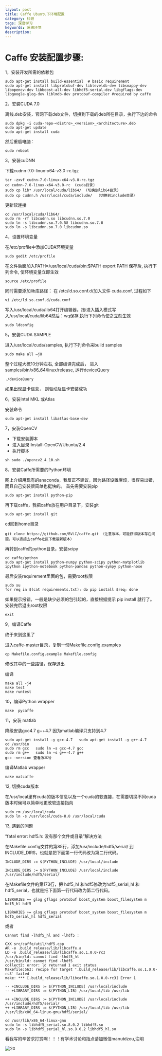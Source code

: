 ```yaml
---
layout: post
title: Caffe Ubuntu下环境配置
category: 科研
tags: 深度学习
keywords: 系统环境
description: 
---
```


# Caffe 安装配置步骤:

1，安装开发所需的依赖包

```Shell
sudo apt-get install build-essential  # basic requirement
sudo apt-get install libprotobuf-dev libleveldb-dev libsnappy-dev libopencv-dev libboost-all-dev libhdf5-serial-dev libgflags-dev libgoogle-glog-dev liblmdb-dev protobuf-compiler #required by caffe
```

2，安装CUDA 7.0

离线.deb安装，官网下载deb文件，切换到下载的deb所在目录，执行下边的命令

```Shell
sudo dpkg -i cuda-repo-<distro>_<version>_<architecture>.deb
sudo apt-get update 
sudo apt-get install cuda
```

然后重启电脑：

```Shell
sudo reboot
```

3，安装cuDNN

下载cudnn-7.0-linux-x64-v3.0-rc.tgz

```shell
tar -zxvf cudnn-7.0-linux-x64-v3.0-rc.tgz
cd cudnn-7.0-linux-x64-v3.0-rc  (cuda目录)
sudo cp lib* /usr/local/cuda/lib64/  (切换到lib64目录)
sudo cp cudnn.h /usr/local/cuda/include/  （切换到include目录）
```

更新软连接

```Shell
cd /usr/local/cuda/lib64/
sudo rm -rf libcudnn.so libcudnn.so.7.0
sudo ln -s libcudnn.so.7.0.58 libcudnn.so.7.0
sudo ln -s libcudnn.so.7.0 libcudnn.so
```

4，设置环境变量

在/etc/profile中添加CUDA环境变量

```Shell
sudo gedit /etc/profile
```

在文件后面加入PATH=/usr/local/cuda/bin:$PATH export PATH 保存后, 执行下列命令, 使环境变量立即生效

```Shell
source /etc/profile
```

同时需要添加lib库路径： 在 /etc/ld.so.conf.d/加入文件 cuda.conf, 过程如下

```Shell
vi /etc/ld.so.conf.d/cuda.conf
```

写入/usr/local/cuda/lib64打开编辑器，按i进入插入模式写入/usr/local/cuda/lib64然后：wq保存,执行下列命令使之立刻生效

```Shell
sudo ldconfig
```

5，安装CUDA SAMPLE

进入/usr/local/cuda/samples, 执行下列命令来build samples

```Shell
sudo make all –j8
```

整个过程大概10分钟左右, 全部编译完成后， 进入 samples/bin/x86_64/linux/release, 运行deviceQuery

```Shell
./deviceQuery
```

如果出现显卡信息， 则驱动及显卡安装成功

6，安装Intel MKL 或Atlas

安装命令

```Shell
sudo apt-get install libatlas-base-dev
```

7，安装OpenCV

- 下载安装脚本
- 进入目录 Install-OpenCV/Ubuntu/2.4
- 执行脚本

```Shell
sh sudo ./opencv2_4_10.sh
```

8，安装Caffe所需要的Python环境

网上介绍用现有的anaconda，我反正不建议，因为路径设置麻烦，很容易出错，而且自己安装很简单也挺快的。
首先需要安装pip

```Shell
sudo apt-get install python-pip
```

再下载caffe，我把caffe放在用户目录下，安装git

```Shell
sudo apt-get install git
```

cd回到home目录

```Shell
git clone https://github.com/BVLC/caffe.git （注意版本，可能获得版本存在问题，可以直接去caffe社区下载最新版本）
```

再转到caffe的python目录，安装scipy

```Shell
cd caffe/python
sudo apt-get install python-numpy python-scipy python-matplotlib ipython ipython-notebook python-pandas python-sympy python-nose
```

最后安装requirement里面的包，需要root权限

```Shell
sudo su
for req in $(cat requirements.txt); do pip install $req; done
```

如果提示报错，一般是缺少必须的包引起的，直接根据提示 pip install <package-name>就行了。
安装完后退出root权限

```Shell
exit 
```

9，编译Caffe

终于来到这里了

进入caffe-master目录，复制一份Makefile.config.examples

```Shell
cp Makefile.config.example Makefile.config
```

修改其中的一些路径，保存退出

编译

```Shell
make all -j4
make test
make runtest
```

10，编译Python wrapper

```Shell
make  pycaffe
```

11，安装 matlab

降级安装gcc4.7  g++4.7 因为matlab编译只支持到4.7

```Shell
sudo apt-get install –y gcc-4.7   sudo apt-get install –y g++-4.7
cd /usr/bin
sudo rm gcc   sudo ln –s gcc-4.7 gcc
sudo rm g++   sudo ln –s g++-4.7 g++
gcc –version 查看版本号
```

编译Matlab wrapper

```Shell
make matcaffe 
```

12, 切换cuda版本

在/usr/local里有cuda的版本信息以及一个cuda的软连接，在需要切换不同cuda版本时候可以简单地更改软连接指向

```
sudo rm /usr/local/cuda 
sudo ln -s /usr/local/cuda-8.0 /usr/local/cuda
```

13, 遇到的问题

“fatal error: hdf5.h: 没有那个文件或目录”解决方法

在Makefile.config文件的第85行，添加/usr/include/hdf5/serial/ 到 INCLUDE_DIRS，也就是把下面第一行代码改为第二行代码。

```
INCLUDE_DIRS := $(PYTHON_INCLUDE) /usr/local/include

INCLUDE_DIRS := $(PYTHON_INCLUDE) /usr/local/include /usr/include/hdf5/serial/
```

在Makefile文件的第173行，把 hdf5_hl 和hdf5修改为hdf5_serial_hl 和 hdf5_serial，也就是把下面第一行代码改为第二行代码。

```
LIBRARIES += glog gflags protobuf boost_system boost_filesystem m hdf5_hl hdf5

LIBRARIES += glog gflags protobuf boost_system boost_filesystem m hdf5_serial_hl hdf5_serial
```

或者

```
Cannot find -lhdf5_hl and -lhdf5 :

CXX src/caffe/util/hdf5.cpp
AR -o .build_release/lib/libcaffe.a
LD -o .build_release/lib/libcaffe.so.1.0.0-rc3
/usr/bin/ld: cannot find -lhdf5_hl
/usr/bin/ld: cannot find -lhdf5
collect2: error: ld returned 1 exit status
Makefile:563: recipe for target '.build_release/lib/libcaffe.so.1.0.0-rc3' failed
make: *** [.build_release/lib/libcaffe.so.1.0.0-rc3] Error 1

-- +INCLUDE_DIRS := $(PYTHON_INCLUDE) /usr/local/include
-- +LIBRARY_DIRS := $(PYTHON_LIB) /usr/local/lib /usr/lib

++ +INCLUDE_DIRS := $(PYTHON_INCLUDE) /usr/local/include /usr/include/hdf5/serial/
++ +LIBRARY_DIRS := $(PYTHON_LIB) /usr/local/lib /usr/lib /usr/lib/x86_64-linux-gnu/hdf5/serial/

cd /usr/lib/x86_64-linux-gnu
sudo ln -s libhdf5_serial.so.8.0.2 libhdf5.so
sudo ln -s libhdf5_serial_hl.so.8.0.2 libhdf5_hl.so
```

看我写的辛苦求打赏啊！！！有学术讨论和指点请加微信manutdzou,注明

![20](/public/img/pay.jpg)